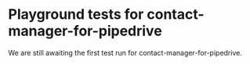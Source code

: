 # Playground tests for contact-manager-for-pipedrive
We are still awaiting the first test run for contact-manager-for-pipedrive.
